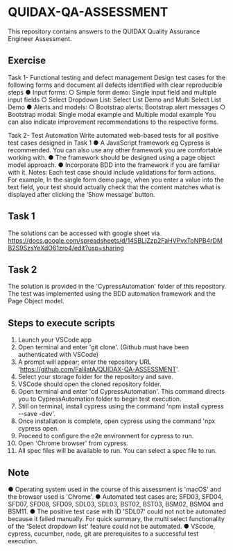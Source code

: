 # QUIDAX-QA-ASSESSMENT
This repository contains answers to the QUIDAX Quality Assurance Engineer Assessment.

## Exercise
Task 1- Functional testing and defect management
Design test cases for the following forms and document all defects identified with clear reproducible steps
● Input forms:
○ Simple form demo: Single input field and multiple input fields
○ Select Dropdown List: Select List Demo and Multi Select List Demo
● Alerts and models:
○ Bootstrap alerts: Bootstrap alert messages
○ Bootstrap modal: Single modal example and Multiple modal example
You can also indicate improvement recommendations to the respective forms.

Task 2- Test Automation
Write automated web-based tests for all positive test cases designed in Task 1
● A JavaScript framework eg Cypress is recommended. You can also use any other
framework you are comfortable working with.
● The framework should be designed using a page object model approach.
● Incorporate BDD into the framework if you are familiar with it.
Notes: Each test case should include validations for form actions. For example, In the single form demo page, when you enter a value into the text field, your test should actually check that the content matches what is displayed after clicking the ‘Show message’ button.

## Task 1
The solutions can be accessed with google sheet via https://docs.google.com/spreadsheets/d/14SBLjZzp2FaHVPvxToNPB4rDMB2S9SzsYeXdO61zro4/edit?usp=sharing

## Task 2
The solution is provided in the 'CypressAutomation' folder of this repository. The test was implemented using the BDD automation framework and the Page Object model.

## Steps to execute scripts
1. Launch your VSCode app
2. Open terminal and enter 'git clone'. (Github must have been authenticated with VSCode)
3. A prompt will appear; enter the repository URL 'https://github.com/FalilatA/QUIDAX-QA-ASSESSMENT'.
4. Select your storage folder for the repository and save.
5. VSCode should open the cloned repository folder.
6. Open terminal and enter 'cd CypressAutomation'. This command directs you to CypressAutomation folder to begin test execution.
7. Still on terminal, install cypress using the command 'npm install cypress --save -dev'.
8. Once installation is complete, open cypress using the command 'npx cypress open.
9. Proceed to configure the e2e environment for cypress to run.
10. Open 'Chrome browser' from cypress.
11. All spec files will be available to run. You can select a spec file to run.

## Note
● Operating system used in the course of this assessment is 'macOS' and the browser used is 'Chrome'.
● Automated test cases are; SFD03, SFD04, SFD07, SFD08, SFD09, SDL03, SDL03, BST02, BST03, BSM02, BSM04 and BSM11.
● The positive test case with ID 'SDL07' could not not be automated because it failed manually. For quick summary, the multi select functionality of the 'Select dropdown list' feature could not be automated.
● VScode, cypress, cucumber, node, git are prerequisites to a successful test execution.